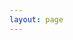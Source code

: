 ```yaml
---
layout: page
---
```

<script setup>
    import Archive from './.vitepress/theme/page/archive/index.vue'
</script>
<Archive />